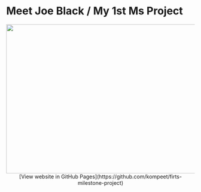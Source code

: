 # Meet Joe Black / My 1st Ms Project

<img width="1000" height="400" src="https://github.com/kompeet/first-milestone-project/blob/master/wireframes/pagepreview.png">


<div align="center">
[View website in GitHub Pages](https://github.com/kompeet/firts-milestone-project)
</div>


